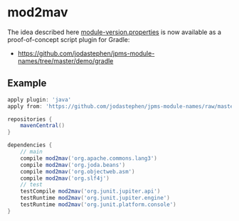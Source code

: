# mod2mav

The idea described here [module-version.properties](2017-12-13-module-info-properties.md)
is now available as a proof-of-concept script plugin for Gradle:

* https://github.com/jodastephen/jpms-module-names/tree/master/demo/gradle

## Example

```groovy
apply plugin: 'java'
apply from: 'https://github.com/jodastephen/jpms-module-names/raw/master/demo/gradle/module-maven.gradle'

repositories {
    mavenCentral()
}

dependencies {
    // main
    compile mod2mav('org.apache.commons.lang3')
    compile mod2mav('org.joda.beans')
    compile mod2mav('org.objectweb.asm')
    compile mod2mav('org.slf4j')
    // test
    testCompile mod2mav('org.junit.jupiter.api')
    testRuntime mod2mav('org.junit.jupiter.engine')
    testRuntime mod2mav('org.junit.platform.console')
}
```
